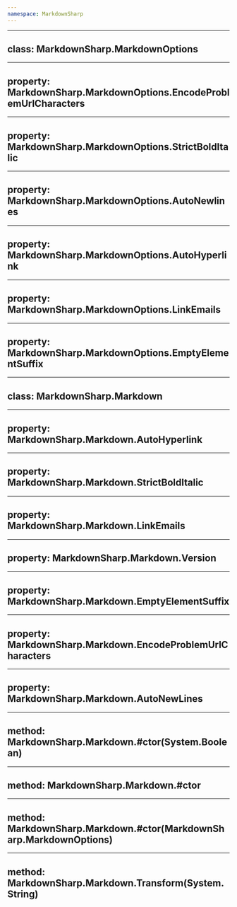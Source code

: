 ```yaml
---
namespace: MarkdownSharp
---
```


---
class: MarkdownSharp.MarkdownOptions
---

---
property: MarkdownSharp.MarkdownOptions.EncodeProblemUrlCharacters
---

---
property: MarkdownSharp.MarkdownOptions.StrictBoldItalic
---

---
property: MarkdownSharp.MarkdownOptions.AutoNewlines
---

---
property: MarkdownSharp.MarkdownOptions.AutoHyperlink
---

---
property: MarkdownSharp.MarkdownOptions.LinkEmails
---

---
property: MarkdownSharp.MarkdownOptions.EmptyElementSuffix
---

---
class: MarkdownSharp.Markdown
---

---
property: MarkdownSharp.Markdown.AutoHyperlink
---

---
property: MarkdownSharp.Markdown.StrictBoldItalic
---

---
property: MarkdownSharp.Markdown.LinkEmails
---

---
property: MarkdownSharp.Markdown.Version
---

---
property: MarkdownSharp.Markdown.EmptyElementSuffix
---

---
property: MarkdownSharp.Markdown.EncodeProblemUrlCharacters
---

---
property: MarkdownSharp.Markdown.AutoNewLines
---

---
method: MarkdownSharp.Markdown.#ctor(System.Boolean)
---

---
method: MarkdownSharp.Markdown.#ctor
---

---
method: MarkdownSharp.Markdown.#ctor(MarkdownSharp.MarkdownOptions)
---

---
method: MarkdownSharp.Markdown.Transform(System.String)
---

